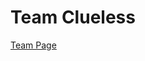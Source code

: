 # Team Clueless

[Team Page](https://github.com/cse110-fa22-group17/cse110-fa22-group17/blob/main/admin/team.md)
